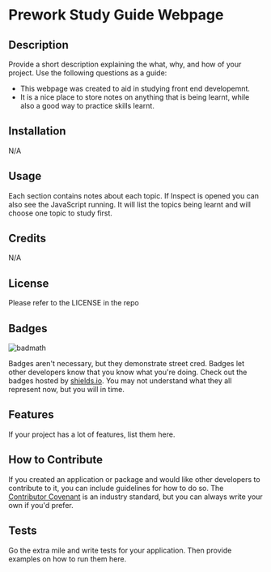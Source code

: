 # Prework Study Guide Webpage

## Description

Provide a short description explaining the what, why, and how of your project. Use the following questions as a guide:

- This webpage was created to aid in studying front end developemnt. 
- It is a nice place to store notes on anything that is being learnt, while also a good way to practice skills learnt.


 
## Installation

N/A

## Usage

Each section contains notes about each topic. If Inspect is opened you can also see the JavaScript running. It will list the topics being learnt and will choose one topic to study first.

## Credits

N/A

## License

Please refer to the LICENSE in the repo

## Badges

![badmath](https://img.shields.io/github/languages/top/nielsenjared/badmath)

Badges aren't necessary, but they demonstrate street cred. Badges let other developers know that you know what you're doing. Check out the badges hosted by [shields.io](https://shields.io/). You may not understand what they all represent now, but you will in time.

## Features

If your project has a lot of features, list them here.

## How to Contribute

If you created an application or package and would like other developers to contribute to it, you can include guidelines for how to do so. The [Contributor Covenant](https://www.contributor-covenant.org/) is an industry standard, but you can always write your own if you'd prefer.

## Tests

Go the extra mile and write tests for your application. Then provide examples on how to run them here.
